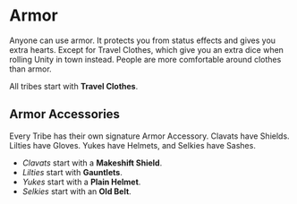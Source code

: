 # Armor

Anyone can use armor. It protects you from status effects and gives you extra hearts. Except for Travel Clothes, which give you an extra dice when rolling Unity in town instead. People are more comfortable around clothes than armor.

All tribes start with **Travel Clothes**.

## Armor Accessories

Every Tribe has their own signature Armor Accessory. Clavats have Shields. Lilties have Gloves. Yukes have Helmets, and Selkies have Sashes.

-   _Clavats_ start with a **Makeshift Shield**.
-   _Lilties_ start with **Gauntlets**.
-   _Yukes_ start with a **Plain Helmet**.
-   _Selkies_ start with an **Old Belt**.
